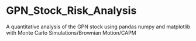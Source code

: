 # GPN_Stock_Risk_Analysis
A quantitative analysis of the GPN stock using pandas numpy and matplotlib with Monte Carlo Simulations/Brownian Motion/CAPM
